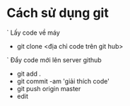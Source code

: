 # Cách sử dụng git

` Lấy code về máy
 - git clone <địa chỉ code trên git hub>

` Đẩy code mới lên server github
 - git add .
 - git commit -am 'giải thích code'
 - git push origin master
 - edit
 

